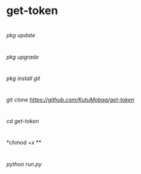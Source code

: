 # get-token

#
*pkg update*
#
*pkg upgrade*
#
*pkg install git*
#
*git clone https://github.com/KutuMobaa/get-token*
#
*cd get-token*
#
*chmod +x **
#
*python run.py*
#
